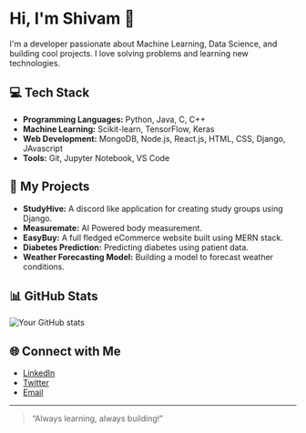 # Hi, I'm Shivam 👋

I'm a developer passionate about Machine Learning, Data Science, and building cool projects. I love solving problems and learning new technologies.

## 💻 Tech Stack

- **Programming Languages:** Python, Java, C, C++
- **Machine Learning:** Scikit-learn, TensorFlow, Keras
- **Web Development:** MongoDB, Node.js, React.js, HTML, CSS, Django, JAvascript
- **Tools:** Git, Jupyter Notebook, VS Code

## 🚀 My Projects

- **StudyHive:** A discord like application for creating study groups using Django.
- **Measuremate:** AI Powered body measurement.
- **EasyBuy:** A full fledged eCommerce website built using MERN stack.
- **Diabetes Prediction:** Predicting diabetes using patient data.
- **Weather Forecasting Model:** Building a model to forecast weather conditions.

## 📊 GitHub Stats

![Your GitHub stats](https://github-readme-stats.vercel.app/api?username=shivamp9381&show_icons=true)

## 🌐 Connect with Me

- [LinkedIn](https://linkedin.com/in/shivam-pandey-aa6922246/)
- [Twitter](https://twitter.com/shivamp9381)
- [Email](mailto:shivamp9381@gmail.com)

---

> “Always learning, always building!”
